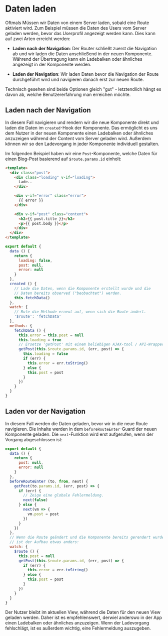 # Daten laden

Oftmals Müssen wir Daten von einem Server laden, sobald eine Route aktiviert wird. Zum Beispiel müssen die Daten des Users vom Server geladen werden, bevor das Userprofil angezeigt werden kann. Dies kann auf zwei Arten erreicht werden:

- **Laden nach der Navigation**: Der Router schließt zuerst die Navigation ab und wir laden die Daten anschließend in der neuen Komponente. Während der Übertragung kann ein Ladebalken oder ähnliches angezeigt in der Komponente werden.

- **Laden der Navigation**: Wir laden Daten bevor die Navigation der Route durchgeführt wird und navigieren danach erst zur neuen Route.

Technisch gesehen sind beide Optionen gleich "gut" - letztendlich hängt es davon ab, welche Benutzererfahrung man erreichen möchte.

## Laden nach der Navigation

In diesem Fall navigieren und rendern wir die neue Komponente direkt und laden die Daten im `created`-Hook der Komponente. Das ermöglicht es uns dem Nutzer in der neuen Komponente einen Ladebalken oder ähnliches anzuzeigen während der Content vom Server geladen wird. Außerdem können wir so den Ladevorgang in jeder Komponente individuell gestalten.

Im folgenden Beispiel haben wir eine `Post`-Komponente, welche Daten für einen Blog-Post basierend auf `$route.params.id` einholt:

``` html
<template>
  <div class="post">
    <div class="loading" v-if="loading">
      Lade..
    </div>

    <div v-if="error" class="error">
      {{ error }}
    </div>

    <div v-if="post" class="content">
      <h2>{{ post.title }}</h2>
      <p>{{ post.body }}</p>
    </div>
  </div>
</template>
```

``` js
export default {
  data () {
    return {
      loading: false,
      post: null,
      error: null
    }
  },
  created () {
    // Lade die Daten, wenn die Komponente erstellt wurde und die
    // Daten bereits observed ("beobachtet") werden.
    this.fetchData()
  },
  watch: {
    // Rufe die Methode erneut auf, wenn sich die Route ändert.
    '$route': 'fetchData'
  },
  methods: {
    fetchData () {
      this.error = this.post = null
      this.loading = true
      // Ersetze 'getPost' mit einem beliebigen AJAX-tool / API-Wrapper
      getPost(this.$route.params.id, (err, post) => {
        this.loading = false
        if (err) {
          this.error = err.toString()
        } else {
          this.post = post
        }
      })
    }
  }
}
```

## Laden vor der Navigation

In diesem Fall werden die Daten geladen, bevor wir in die neue Route navigieren. Die Inhalte werden in dem `beforeRouteEnter`-Guard der neuen Komponente geladen. Die `next`-Funktion wird erst aufgerufen, wenn der Vorgang abgeschlossen ist:

``` js
export default {
  data () {
    return {
      post: null,
      error: null
    }
  },
  beforeRouteEnter (to, from, next) {
    getPost(to.params.id, (err, post) => {
      if (err) {
        // Zeige eine globale Fehlermeldung.
        next(false)
      } else {
        next(vm => {
          vm.post = post
        })
      }
    })
  },
  // Wenn die Route geändert und die Komponente bereits gerendert wurde,
  // ist der Aufbau etwas anders:
  watch: {
    $route () {
      this.post = null
      getPost(this.$route.params.id, (err, post) => {
        if (err) {
          this.error = err.toString()
        } else {
          this.post = post
        }
      })
    }
  }
}
```

Der Nutzer bleibt im aktuellen View, während die Daten für den neuen View geladen werden. Daher ist es empfehlenswert, derwiel anderswo in der App einen Ladebalken oder ähnliches anzuzeigen. Wenn der Ladevorgang fehlschlägt, ist es außerdem wichtig, eine Fehlermeldung auszugeben.
